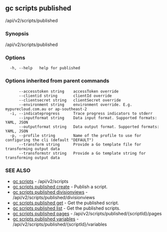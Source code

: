 ## gc scripts published

/api/v2/scripts/published

### Synopsis

/api/v2/scripts/published

### Options

```
  -h, --help   help for published
```

### Options inherited from parent commands

```
      --accesstoken string    accessToken override
      --clientid string       clientId override
      --clientsecret string   clientSecret override
      --environment string    environment override. E.g. mypurecloud.com.au or ap-southeast-2
  -i, --indicateprogress      Trace progress indicators to stderr
      --inputformat string    Data input format. Supported formats: YAML, JSON
      --outputformat string   Data output format. Supported formats: YAML, JSON
  -p, --profile string        Name of the profile to use for configuring the cli (default "DEFAULT")
      --transform string      Provide a Go template file for transforming output data
      --transformstr string   Provide a Go template string for transforming output data
```

### SEE ALSO

* [gc scripts](gc_scripts.html)	 - /api/v2/scripts
* [gc scripts published create](gc_scripts_published_create.html)	 - Publish a script.
* [gc scripts published divisionviews](gc_scripts_published_divisionviews.html)	 - /api/v2/scripts/published/divisionviews
* [gc scripts published get](gc_scripts_published_get.html)	 - Get the published script.
* [gc scripts published list](gc_scripts_published_list.html)	 - Get the published scripts.
* [gc scripts published pages](gc_scripts_published_pages.html)	 - /api/v2/scripts/published/{scriptId}/pages
* [gc scripts published variables](gc_scripts_published_variables.html)	 - /api/v2/scripts/published/{scriptId}/variables


